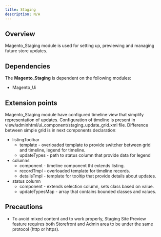 ```yaml
---
title: Staging
description: N/A
---
```


## Overview

Magento_Staging module is used for setting up, previewing and managing future store updates.

## Dependencies

The **Magento_Staging** is dependent on the following modules:

 - Magento_Ui

## Extension points

Magento_Staging module have configured timeline view that simplify representation of updates. Configuration of
timeline is present in view/adminhtml/ui_component/staging_update_grid.xml file. Difference between simple grid is
in next components declaration:

 - listingToolbar
    - template - overloaded template to provide switcher between grid and timeline, legend for timeline.
    - updateTypes - path to status column that provide data for legend
 - columns
    - component - timeline component tht extends listing.
    - recordTmpl - overloaded template for timeline records.
    - detailsTmpl - template for tooltip that provide details about updates.
 - status column
    - component - extends selection column, sets class based on value.
    - updateTypesMap - array that contains bounded classes and values.

## Precautions

 - To avoid mixed content and to work properly, Staging Site Preview feature requires both Storefront and Admin area to be under the same protocol (http or https).
